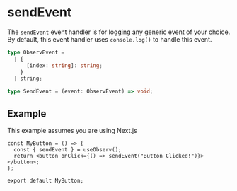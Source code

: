 # sendEvent

The `sendEvent` event handler is for logging any generic event of your choice. By default, this event handler uses `console.log()` to handle this event.

```ts
type ObservEvent =
  | {
      [index: string]: string;
    }
  | string;

type SendEvent = (event: ObservEvent) => void;
```

## Example

This example assumes you are using Next.js

```tsx
const MyButton = () => {
  const { sendEvent } = useObserv();
  return <button onClick={() => sendEvent("Button Clicked!")}></button>;
};

export default MyButton;
```
